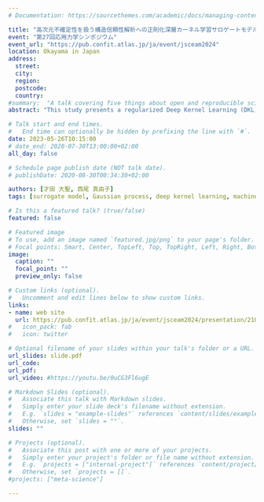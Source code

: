 ```yaml
---
# Documentation: https://sourcethemes.com/academic/docs/managing-content/

title: "高次元不確定性を扱う構造信頼性解析への正則化深層カーネル学習サロゲートモデル構築（シンポジウム講演概要）"
event: "第27回応用力学シンポジウム"
event_url: "https://pub.confit.atlas.jp/ja/event/jsceam2024"
location: Okayama in Japan
address:
  street:
  city:
  region:
  postcode:
  country:
#summary:  "A talk covering five things about open and reproducible science that every early career researcher should know. Practical tools are also covered."
abstract: "This study presents a regularized Deep Kernel Learning (DKL) model for reliability analysis with high-dimensional uncertainties. Combining Deep Learning (DL) and Gaussian Process Regression (GPR), the model leverages DL for feature extraction and GPR for predictive variance estimation. This integration addresses the curse of dimensionality by mapping high-dimensional inputs to a lower-dimensional space for GPR, enhancing regression tasks. To combat overfitting, a prevalent issue in surrogate models with limited data, the model incorporates Dropout and L2 regularization techniques, making it more robust. An verification on two case studies demonstrates that regularized DKL surpasses both non-regularized DKL and GPR in predicting failure probabilities in high-dimensional scenarios."

# Talk start and end times.
#   End time can optionally be hidden by prefixing the line with `#`.
date: 2023-05-26T10:15:00
# date_end: 2020-07-30T13:00:00+02:00
all_day: false

# Schedule page publish date (NOT talk date).
# publishDate: 2020-08-30T00:34:30+02:00

authors: [才田 大聖, 西尾 真由子]
tags: [surrogate model, Gaussian process, deep kernel learning, machine learning]

# Is this a featured talk? (true/false)
featured: false

# Featured image
# To use, add an image named `featured.jpg/png` to your page's folder. 
# Focal points: Smart, Center, TopLeft, Top, TopRight, Left, Right, BottomLeft, Bottom, BottomRight.
image:
  caption: ""
  focal_point: ""
  preview_only: false

# Custom links (optional).
#   Uncomment and edit lines below to show custom links.
links:
- name: web site
  url: https://pub.confit.atlas.jp/ja/event/jsceam2024/presentation/21001-06-06
#   icon_pack: fab
#   icon: twitter

# Optional filename of your slides within your talk's folder or a URL.
url_slides: slide.pdf
url_code:
url_pdf:
url_video: #https://youtu.be/0uCG3Fl6ugE

# Markdown Slides (optional).
#   Associate this talk with Markdown slides.
#   Simply enter your slide deck's filename without extension.
#   E.g. `slides = "example-slides"` references `content/slides/example-slides.md`.
#   Otherwise, set `slides = ""`.
slides: ""

# Projects (optional).
#   Associate this post with one or more of your projects.
#   Simply enter your project's folder or file name without extension.
#   E.g. `projects = ["internal-project"]` references `content/project/deep-learning/index.md`.
#   Otherwise, set `projects = []`.
#projects: ["meta-science"]

---
```


